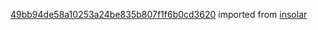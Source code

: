 [49bb94de58a10253a24be835b807f1f6b0cd3620](https://github.com/insolar/insolar/commit/49bb94de58a10253a24be835b807f1f6b0cd3620) imported from [insolar](https://github.com/insolar/insolar)
